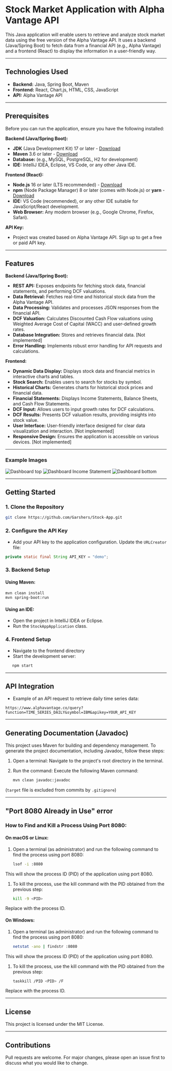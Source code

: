 # Stock Market Application with Alpha Vantage API

This Java application will enable users to retrieve and analyze stock market data using the free version of the Alpha Vantage API. It uses a backend (Java/Spring Boot) to fetch data from a financial API (e.g., Alpha Vantage) and a frontend (React) to display the information in a user-friendly way.

---

## Technologies Used

-   **Backend:** Java, Spring Boot, Maven
-   **Frontend:** React, Chart.js, HTML, CSS, JavaScript
-   **API:** Alpha Vantage API

---

## Prerequisites

Before you can run the application, ensure you have the following installed:

**Backend (Java/Spring Boot):**

- **JDK** (Java Development Kit) 17 or later - [Download](https://www.oracle.com/java/technologies/javase-downloads.html)
- **Maven** 3.6 or later - [Download](https://maven.apache.org/download.cgi)
- **Database:** (e.g., MySQL, PostgreSQL, H2 for development)
- **IDE:** IntelliJ IDEA, Eclipse, VS Code, or any other Java IDE.

**Frontend (React):**

- **Node.js** 16 or later (LTS recommended) - [Download](https://nodejs.org/)
- **npm** (Node Package Manager) 8 or later (comes with Node.js) or **yarn** - [Download](https://yarnpkg.com/)
- **IDE:** VS Code (recommended), or any other IDE suitable for JavaScript/React development.
- **Web Browser:** Any modern browser (e.g., Google Chrome, Firefox, Safari).

**API Key:**

- Project was created based on Alpha Vantage API. Sign up to get a free or paid API key.

---

## Features

**Backend (Java/Spring Boot):**

-   **REST API:** Exposes endpoints for fetching stock data, financial statements, and performing DCF valuations.
-   **Data Retrieval:** Fetches real-time and historical stock data from the Alpha Vantage API.
-   **Data Processing:** Validates and processes JSON responses from the financial API.
-   **DCF Valuation:** Calculates Discounted Cash Flow valuations using Weighted Average Cost of Capital (WACC) and user-defined growth rates.
-   **Database Integration:** Stores and retrieves financial data. [Not implemented]
-   **Error Handling:** Implements robust error handling for API requests and calculations.

**Frontend:**

-   **Dynamic Data Display:** Displays stock data and financial metrics in interactive charts and tables.
-   **Stock Search:** Enables users to search for stocks by symbol.
-   **Historical Charts:** Generates charts for historical stock prices and financial data.
-   **Financial Statements:** Displays Income Statements, Balance Sheets, and Cash Flow Statements.
-   **DCF Input:** Allows users to input growth rates for DCF calculations.
-   **DCF Results:** Presents DCF valuation results, providing insights into stock value.
-   **User Interface:** User-friendly interface designed for clear data visualization and interaction. [Not implemented]
-   **Responsive Design:** Ensures the application is accessible on various devices. [Not implemented]

---

### Example Images

![Dashboard top](images_README/Dashboard_bottom.png)
![Dashboard Income Statement](images_README/Dashboard_Income_Statement.png)
![Dashboard bottom](images_README/Dashboard_bottom.png)

---

## **Getting Started**

### **1. Clone the Repository**
```bash
git clone https://github.com/Garshers/Stock-App.git
```

### **2. Configure the API Key**
- Add your API key to the application configuration. Update the `URLCreator` file:
```java
private static final String API_KEY = "demo";
```

### **3. Backend Setup**

#### Using Maven:
```bash
mvn clean install
mvn spring-boot:run
```

#### Using an IDE:
- Open the project in IntelliJ IDEA or Eclipse.
- Run the `StockAppApplication` class.

### **4. Frontend Setup**
- Navigate to the frontend directory
- Start the development server:
```bash
   npm start
```

---

## **API Integration**

- Example of an API request to retrieve daily time series data:

```
https://www.alphavantage.co/query?function=TIME_SERIES_DAILY&symbol=IBM&apikey=YOUR_API_KEY
```

---

## Generating Documentation (Javadoc)
This project uses Maven for building and dependency management. To generate the project documentation, including Javadoc, follow these steps:

1. Open a terminal: Navigate to the project's root directory in the terminal.
2. Run the command: Execute the following Maven command:

   ```bash
   mvn clean javadoc:javadoc
   ```

(`target` file is excluded from commits by `.gitignore`)

---

## "Port 8080 Already in Use" error

### How to Find and Kill a Process Using Port 8080:

#### On macOS or Linux:
1. Open a terminal (as administrator) and run the following command to find the process using port 8080:

    ```bash
   lsof -i :8080
   ```
This will show the process ID (PID) of the application using port 8080.

1. To kill the process, use the kill command with the PID obtained from the previous step:
    ```bash
   kill -9 <PID>
   ```
Replace <PID> with the process ID.

#### On Windows:
1. Open a terminal (as administrator) and run the following command to find the process using port 8080:

    ```bash
   netstat -ano | findstr :8080
   ```
This will show the process ID (PID) of the application using port 8080.

1. To kill the process, use the kill command with the PID obtained from the previous step:
    ```bash
   taskkill /PID <PID> /F
   ```
Replace <PID> with the process ID.

---

## License

This project is licensed under the MIT License.

---

## **Contributions**

Pull requests are welcome. For major changes, please open an issue first to discuss what you would like to change.


